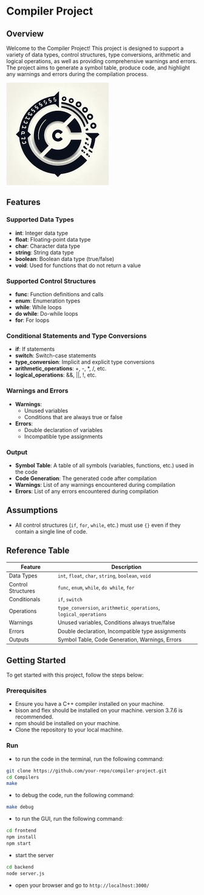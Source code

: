 # Compiler Project

## Overview

Welcome to the Compiler Project! This project is designed to support a variety of data types, control structures, type conversions, arithmetic and logical operations, as well as providing comprehensive warnings and errors. The project aims to generate a symbol table, produce code, and highlight any warnings and errors during the compilation process.

![alt text](image.png)

## Features

### Supported Data Types
- **int**: Integer data type
- **float**: Floating-point data type
- **char**: Character data type
- **string**: String data type
- **boolean**: Boolean data type (true/false)
- **void**: Used for functions that do not return a value

### Supported Control Structures
- **func**: Function definitions and calls
- **enum**: Enumeration types
- **while**: While loops
- **do while**: Do-while loops
- **for**: For loops

### Conditional Statements and Type Conversions
- **if**: If statements
- **switch**: Switch-case statements
- **type_conversion**: Implicit and explicit type conversions
- **arithmetic_operations**: +, -, *, /, etc.
- **logical_operations**: &&, ||, !, etc.

### Warnings and Errors
- **Warnings**:
  - Unused variables
  - Conditions that are always true or false
- **Errors**:
  - Double declaration of variables
  - Incompatible type assignments

### Output
- **Symbol Table**: A table of all symbols (variables, functions, etc.) used in the code
- **Code Generation**: The generated code after compilation
- **Warnings**: List of any warnings encountered during compilation
- **Errors**: List of any errors encountered during compilation

## Assumptions
- All control structures (`if`, `for`, `while`, etc.) must use `{}` even if they contain a single line of code.

## Reference Table

| Feature           | Description                                                                 |
|-------------------|-----------------------------------------------------------------------------|
| Data Types        | `int`, `float`, `char`, `string`, `boolean`, `void`                         |
| Control Structures| `func`, `enum`, `while`, `do while`, `for`                                  |
| Conditionals      | `if`, `switch`                                                              |
| Operations        | `type_conversion`, `arithmetic_operations`, `logical_operations`            |
| Warnings          | Unused variables, Conditions always true/false                              |
| Errors            | Double declaration, Incompatible type assignments                           |
| Outputs           | Symbol Table, Code Generation, Warnings, Errors                             |

## Getting Started

To get started with this project, follow the steps below:

### Prerequisites
- Ensure you have a C++ compiler installed on your machine.
- bison and flex should be installed on your machine. version 3.7.6 is recommended.
- npm should be installed on your machine.
- Clone the repository to your local machine.

### Run
- to run the code in the terminal, run the following command:
```sh
git clone https://github.com/your-repo/compiler-project.git
cd Compilers
make
```
- to debug the code, run the following command:
```sh
make debug
```
- to run the GUI, run the following command:
```sh
cd frontend
npm install
npm start
```
- start the server
```sh
cd backend
node server.js
```
- open your browser and go to `http://localhost:3000/`
